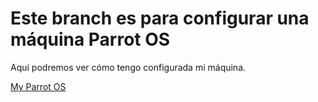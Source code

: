 # Este branch es para configurar una máquina Parrot OS

Aquí podremos ver cómo tengo configurada mi máquina.

[My Parrot OS](https://ramixter.github.io/my-parrot-os/)
